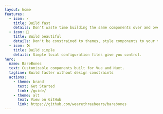 ```yaml
---
layout: home
features:
  - icon: ⚡️
    title: Build fast
    details: Don't waste time building the same components over and over again.
  - icon: 🎨
    title: Build beautiful
    details: Don't be constrained to themes, style components to your taste.
  - icon: 🛠️
    title: Build simple
    details: Simple local configuration files give you control.
hero:
  name: BareBones
  text: Customizable components built for Vue and Nuxt.
  tagline: Build faster without design constraints
  actions:
    - theme: brand
      text: Get Started
      link: /guide/
    - theme: alt
      text: View on GitHub
      link: https://github.com/wearethreebears/barebones
---
```

